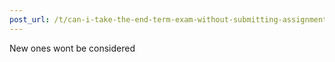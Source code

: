 ```yaml
---
post_url: /t/can-i-take-the-end-term-exam-without-submitting-assignments-if-i-missed-it-due-to-an-emergency/161072/4
---
```

New ones wont be considered